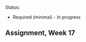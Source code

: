 Status:
- Required (minimal) - In progress

Assignment, Week 17
----------------------------------------
